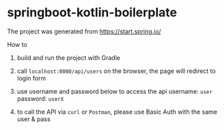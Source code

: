 # springboot-kotlin-boilerplate

The project was generated from https://start.spring.io/

How to

1. build and run the project with Gradle

2. call `localhost:8080/api/users` on the browser, the page will redirect to login form

3. use username and password below to access the api
  username: `user`
  password: `userX`
  
4. to call the API via `curl`  or `Postman`, please use Basic Auth with the same user & pass

